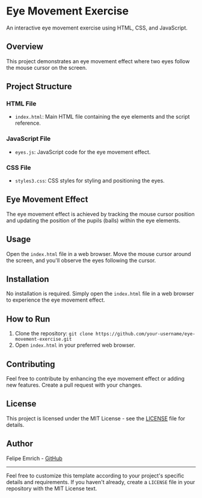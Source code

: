 # Eye Movement Exercise

An interactive eye movement exercise using HTML, CSS, and JavaScript.

## Overview

This project demonstrates an eye movement effect where two eyes follow the mouse cursor on the screen.

## Project Structure

### HTML File

- `index.html`: Main HTML file containing the eye elements and the script reference.

### JavaScript File

- `eyes.js`: JavaScript code for the eye movement effect.

### CSS File

- `styles3.css`: CSS styles for styling and positioning the eyes.

## Eye Movement Effect

The eye movement effect is achieved by tracking the mouse cursor position and updating the position of the pupils (balls) within the eye elements.

## Usage

Open the `index.html` file in a web browser. Move the mouse cursor around the screen, and you'll observe the eyes following the cursor.

## Installation

No installation is required. Simply open the `index.html` file in a web browser to experience the eye movement effect.

## How to Run

1. Clone the repository: `git clone https://github.com/your-username/eye-movement-exercise.git`
2. Open `index.html` in your preferred web browser.

## Contributing

Feel free to contribute by enhancing the eye movement effect or adding new features. Create a pull request with your changes.

## License

This project is licensed under the MIT License - see the [LICENSE](LICENSE) file for details.

## Author

Felipe Emrich - [GitHub](https://github.com/felipemrich)

---

Feel free to customize this template according to your project's specific details and requirements. If you haven't already, create a `LICENSE` file in your repository with the MIT License text.
